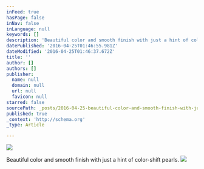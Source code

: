 ```yaml
---
inFeed: true
hasPage: false
inNav: false
inLanguage: null
keywords: []
description: 'Beautiful color and smooth finish with just a hint of color-shift pearls. '
datePublished: '2016-04-25T01:46:55.981Z'
dateModified: '2016-04-25T01:46:37.672Z'
title: ''
author: []
authors: []
publisher:
  name: null
  domain: null
  url: null
  favicon: null
starred: false
sourcePath: _posts/2016-04-25-beautiful-color-and-smooth-finish-with-just-a-hint-of-color-.md
published: true
_context: 'http://schema.org'
_type: Article

---
```

![](https://the-grid-user-content.s3-us-west-2.amazonaws.com/f32d7a92-02f7-4f9a-a4f7-c194f4308f6b.jpg)

Beautiful color and smooth finish with just a hint of color-shift pearls. ![](https://the-grid-user-content.s3-us-west-2.amazonaws.com/dd16accd-25e4-4e6f-9ef4-d8ed3f249e60.jpg)